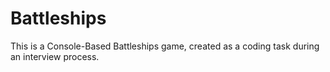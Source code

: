 # Battleships

This is a Console-Based Battleships game, created as a coding task during an interview process.
